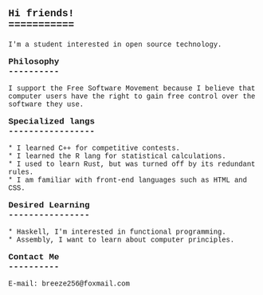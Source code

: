 <style>
  body, html {
    font-family: var(--fontStack-monospace, ui-monospace, SFMono-Regular, SF Mono, Menlo, Consolas, Liberation Mono, monospace) !important;
  }
  .title {
    font-size: 20px;
    font-weight: bold;
  }
  .sub-title {
    font-size: 17px;
    font-weight: bold;
  }
</style>

<p class="title">Hi friends!<br />===========</p>

<p>I'm a student interested in open source technology.</p>

<p class="sub-title">Philosophy<br />----------</p>

<p>I support the Free Software Movement because I believe that computer users have the right to gain free control over the software they use.</p0>

<p class="sub-title">Specialized langs<br />-----------------</p>

<p>
  * I learned C++ for competitive contests. <br />
  * I learned the R lang for statistical calculations. <br />
  * I used to learn Rust, but was turned off by its redundant rules. <br />
  * I am familiar with front-end languages such as HTML and CSS.
</p>

<p class="sub-title">Desired Learning<br />----------------</p>

<p>
  * Haskell, I'm interested in functional programming. <br />
  * Assembly, I want to learn about computer principles.
</p>

<p class="sub-title">Contact Me<br />----------</p>

<p>E-mail: breeze256@foxmail.com</p>
